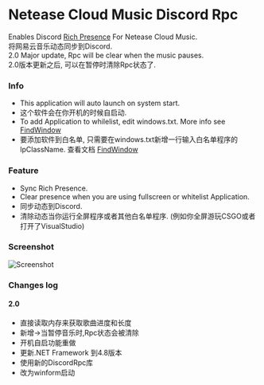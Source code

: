 # Netease Cloud Music Discord Rpc  
  
  
Enables Discord [Rich Presence](https://discordapp.com/rich-presence) For Netease Cloud Music.  
将网易云音乐动态同步到Discord.  
2.0 Major update, Rpc will be clear when the music pauses.  
2.0版本更新之后, 可以在暂停时清除Rpc状态了.  
  
  
  
### Info
* This application will auto launch on system start.
* 这个软件会在你开机的时候自启动.  
* To add Application to whilelist, edit windows.txt. More info see [FindWindow](https://msdn.microsoft.com/en-us/library/windows/desktop/ms633499(v=vs.85).aspx)
* 要添加软件到白名单, 只需要在windows.txt新增一行输入白名单程序的lpClassName. 查看文档 [FindWindow](https://msdn.microsoft.com/en-us/library/windows/desktop/ms633499(v=vs.85).aspx)
  
  
  
### Feature
* Sync Rich Presence.
* Clear presence when you are using fullscreen or whitelist Application.
* 同步动态到Discord.
* 清除动态当你运行全屏程序或者其他白名单程序. (例如你全屏游玩CSGO或者打开了VisualStudio)
  
  
  
### Screenshot
![Screenshot](https://img.kxnrl.com/ugc/6929F80BC24B7D4388C852F8FBC3B870CE6E0C63)
  
  
  
### Changes log
#### 2.0
- 直接读取内存来获取歌曲进度和长度
- 新增->当暂停音乐时,Rpc状态会被清除
- 开机自启功能重做
- 更新.NET Framework 到4.8版本
- 使用新的DiscordRpc库
- 改为winform启动